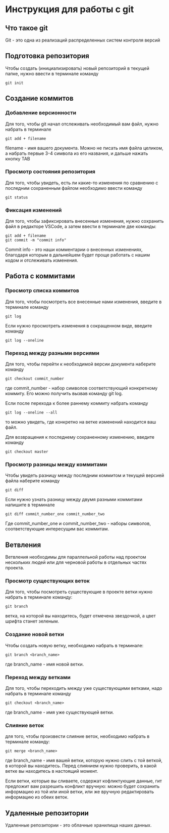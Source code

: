 # **Инструкция для работы с git**

## Что такое git

Git - это одна из реализаций распределенных систем контроля версий

## Подготовка репозитория

Чтобы создать (инициализировать) новый репозиторий в текущей папке, нужно ввести в терминале команду
    
    git init

## Создание коммитов

### Добавление версионности

Для того, чтобы git начал отслеживать необходимый вам файл, нужно набрать в терминале

    git add + filename

filename - имя вашего документа. Можно не писать имя файла целиком, а набрать первые 3-4 символа из его названия, и дальше нажать кнопку TAB

### Просмотр состояния репозитория

Для того, чтобы увидеть, есть ли какие-то изменения по сравнению с последним сохраненным файлом необходимо ввести команду

    git status

### Фиксация изменений

Для того, чтобы зафиксировать внесенные изменения, нужно сохранить файл в редакторе VSCode, а затем ввести в терминале две команды: 

    git add + filename
    git commit -m "commit info"

Commit info - это наши комментарии о внесенных изменениях, благодаря которым в дальнейшем будет проще работать с нашим кодом и отслеживать изменения.

## Работа с коммитами

### Просмотр списка коммитов

Для того, чтобы посмотреть все внесенные нами изменения, введите в терминале команду

    git log

Если нужно просмотреть изменения в сокращенном виде, введите команду 

    git log --oneline

### Переход между разными версиями 

Для того, чтобы перейти к необходимой версии документа наберите команду

    git checkout commit_number

где commit_number - набор символов соответствующий конкретному коммиту. Его можно получить вызвав команду git log.

Если после перехода к более раннему коммиту набрать команду 

    git log --oneline --all

то можно увидеть, где конкретно на ветке изменений находится ваш файл. 

Для возвращения к последнему сохраненному изменению, введите команду 

    git checkout master

### Просмотр разницы между коммитами

Чтобы увидеть разницу между последним коммитом и текущей версией файла наберите команду 

    git diff

Если нужно узнать разницу между двумя разными коммитами напишите в терминале

    git diff commit_number_one commit_number_two

Где commit_number_one и commit_number_two - наборы символов, соответствующие интересущим вас коммитам.

## Ветвления

Ветвления необходимы для параллельной работы над проектом нескольких людей или для черновой работы в отдельных частях проекта. 

### Просмотр существующих веток

Для того, чтобы посмотреть существующие в проекте ветки нужно набрать в терминале команду:

    git branch

ветка, на которой вы находитесь, будет отмечена звездочкой, а цвет шрифта станет зеленым. 

### Создание новой ветки

Чтобы создать новую ветку, необходимо набрать в терминале:

    git branch <branch_name>

где branch_name - имя новой ветки.

### Переход между ветками

Для того, чтобы переходить между уже существующими ветками, надо набрать в терминале команду 
    
    git checkout <branch_name>

где branch_name - имя уже существующей ветки.

### Слияние веток

для того, чтобы произвести слияние веток, необходимо набрать в терминале команду:

    git merge <branch_name>

где branch_name - имя вашей ветки, которую нужно слить с той веткой, в которой вы находитесь. Перед слиянием нужно проверить, в какой ветке вы находитесь в настоящий момент.

Если ветки, которые вы сливаете, содержат кофликтующие данные, гит предложит вам разрешить конфликт вручную: можно будет сохранить информацию из той или иной ветки, или же вручную редактировать информацию из обеих веток. 

## Удаленные репозитории

Удаленные репозитории - это облачные хранилища наших данных.

